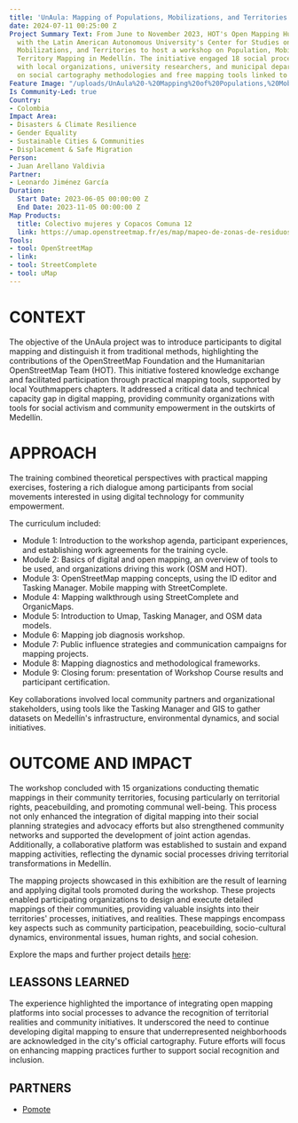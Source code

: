 ```yaml
---
title: 'UnAula: Mapping of Populations, Mobilizations, and Territories'
date: 2024-07-11 00:25:00 Z
Project Summary Text: From June to November 2023, HOT's Open Mapping Hub partnered
  with the Latin American Autonomous University's Center for Studies on Populations,
  Mobilizations, and Territories to host a workshop on Population, Mobilization, and
  Territory Mapping in Medellín. The initiative engaged 18 social processes, collaborating
  with local organizations, university researchers, and municipal departments, focusing
  on social cartography methodologies and free mapping tools linked to OpenStreetMap.
Feature Image: "/uploads/UnAula%20-%20Mapping%20of%20Populations,%20Mobilizations,%20and%20Territories.jpg"
Is Community-Led: true
Country:
- Colombia
Impact Area:
- Disasters & Climate Resilience
- Gender Equality
- Sustainable Cities & Communities
- Displacement & Safe Migration
Person:
- Juan Arellano Valdivia
Partner:
- Leonardo Jiménez García
Duration:
  Start Date: 2023-06-05 00:00:00 Z
  End Date: 2023-11-05 00:00:00 Z
Map Products:
  title: Colectivo mujeres y Copacos Comuna 12
  link: https://umap.openstreetmap.fr/es/map/mapeo-de-zonas-de-residuos-en-colinas-de-calasanz-_979589#18/6.27248/-75.60132
Tools:
- tool: OpenStreetMap
- link: 
- tool: StreetComplete
- tool: uMap
---
```


# CONTEXT
The objective of the UnAula project was to introduce participants to digital mapping and distinguish it from traditional methods, highlighting the contributions of the OpenStreetMap Foundation and the Humanitarian OpenStreetMap Team (HOT). This initiative fostered knowledge exchange and facilitated participation through practical mapping tools, supported by local Youthmappers chapters. It addressed a critical data and technical capacity gap in digital mapping, providing community organizations with tools for social activism and community empowerment in the outskirts of Medellín.

# APPROACH
The training combined theoretical perspectives with practical mapping exercises, fostering a rich dialogue among participants from social movements interested in using digital technology for community empowerment.

The curriculum included:

- Module 1: Introduction to the workshop agenda, participant experiences, and establishing work agreements for the training cycle.
- Module 2: Basics of digital and open mapping, an overview of tools to be used, and organizations driving this work (OSM and HOT).
- Module 3: OpenStreetMap mapping concepts, using the ID editor and Tasking Manager. Mobile mapping with StreetComplete.
- Module 4: Mapping walkthrough using StreetComplete and OrganicMaps.
- Module 5: Introduction to Umap, Tasking Manager, and OSM data models.
- Module 6: Mapping job diagnosis workshop.
- Module 7: Public influence strategies and communication campaigns for mapping projects.
- Module 8: Mapping diagnostics and methodological frameworks.
- Module 9: Closing forum: presentation of Workshop Course results and participant certification.

Key collaborations involved local community partners and organizational stakeholders, using tools like the Tasking Manager and GIS to gather datasets on Medellín's infrastructure, environmental dynamics, and social initiatives.

# OUTCOME AND IMPACT
The workshop concluded with 15 organizations conducting thematic mappings in their community territories, focusing particularly on territorial rights, peacebuilding, and promoting communal well-being. This process not only enhanced the integration of digital mapping into their social planning strategies and advocacy efforts but also strengthened community networks and supported the development of joint action agendas. Additionally, a collaborative platform was established to sustain and expand mapping activities, reflecting the dynamic social processes driving territorial transformations in Medellín.

The mapping projects showcased in this exhibition are the result of learning and applying digital tools promoted during the workshop. These projects enabled participating organizations to design and execute detailed mappings of their communities, providing valuable insights into their territories' processes, initiatives, and realities. These mappings encompass key aspects such as community participation, peacebuilding, socio-cultural dynamics, environmental issues, human rights, and social cohesion.

Explore the maps and further project details [here](https://pomotecestudios.unaula.edu.co/mapeo-poblaciones/narrativas-de-mapeo):



## LEASSONS LEARNED
The experience highlighted the importance of integrating open mapping platforms into social processes to advance the recognition of territorial realities and community initiatives. It underscored the need to continue developing digital mapping to ensure that underrepresented neighborhoods are acknowledged in the city's official cartography. Future efforts will focus on enhancing mapping practices further to support social recognition and inclusion.

## PARTNERS
- [Pomote](https://pomotecestudios.unaula.edu.co/)